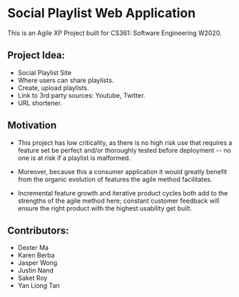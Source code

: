 # Social Playlist Web Application

This is an Agile XP Project built for CS361: Software Engineering W2020. 

## Project Idea:

  * Social Playlist Site
  * Where users can share playlists.
  * Create, upload playlists.
  * Link to 3rd party sources: Youtube, Twitter.
  * URL shortener.

## Motivation

  * This project has low criticality, as there is no high risk use that requires a feature set be perfect and/or thoroughly tested before deployment -- no one is at risk if a playlist is malformed. 
  
  * Moreover, because this a consumer application it would greatly benefit from the organic evolution of features the agile method facilitates. 
  
  * Incremental feature growth and iterative product cycles both add to the strengths of the agile method here; constant customer feedback will ensure the right product with the highest usability get built.

## Contributors:

  * Dexter Ma
  * Karen Berba
  * Jasper Wong
  * Justin Nand
  * Saket Roy
  * Yan Liong Tan
  
